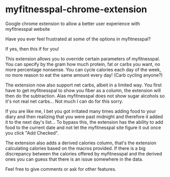 # myfitnesspal-chrome-extension
Google chrome extension to allow a better user experience with myfitnesspal website

Have you ever feel frustrated at some of the options in myfitnesspal?

If yes, then this if for you!

This extension allows you to override certain parameters of myfitnesspal.
You can specify by the gram how much protein, fat or carbs you want, no more percentage nonsense.
You can cycle calories each day of the week, no more reason to eat the same amount every day!
(Carb cycling anyone?)

The extension now also support net carbs, albeit in a limited way. You first have to get myfitnesspal to show you fiber as a column, the extension will then do the subtraction. Alas myfitnesspal does not show sugar alcohols so it's not real net carbs... Not much I can do for this sorry.


If you are like me, I bet you got irritated many times adding food to your diary and then realizing that you were past midnight and therefore it added it to the next day's list...
To bypass this, the extension has the ability to add food to the current date and not let the myfitnesspal site figure it out once you click "Add Checked".

The extension also adds a derived calories column, that's the extension calculating calories based on the macros provided. If there is a big discrepancy between the calories offered by myfitnesspal and the derived ones you can guess that there is an issue somewhere in the data.

Feel free to give comments or ask for other features.
